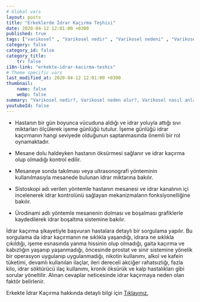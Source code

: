 ```yaml
---
# Global vars
layout: posts
title: "Erkeklerde İdrar Kaçırma Teşhisi"
date: 2020-04-12 12:01:00 +0300
published: true
tags: ["varikosel" , "Varikosel nedir" , "Varikosel nedeni" , "Varikosel nasıl olur" , "varikosel nasıl görünür" , "varikosel oluşumu", "Varikosel teşhis" , "varikosel belirti" , "Varikosel ameliyatı ne zaman" , "Varikosel ameliyatı nedir" , "Varikosel ameliyatı nasıl yapılır" , "Varikosel tedavi" , "varikosel çözümü" , "varikosel ameliyatı" , "varikosel kısırlığı" , "sperm sayısı tedavi" , "sperm sayısı arttırma" ]
category: false
category_id: false
category_title:
    tr: false
i18n-link: "erkekte-idrar-kacirma-teshis"
# Theme specific vars
last_modified_at: 2020-04-12 12:01:00 +0300
thumbnail:
    name: false
    webp: false
summary: "Varikosel nedir?, Varikosel neden olur?, Varikosel nasıl anlaşılır?, Varikosel teşhisi? , Varikosel ne zaman ameliyat edilmeli? , Varikosel ameliyatı nedir?,  Varikosel ameliyatı nasıl yapılır?, Varikosel tedavisi?"
youtubeId: false
---
```


- Hastanın bir gün boyunca vücuduna aldığı ve idrar yoluyla attığı sıvı miktarları ölçülerek işeme günlüğü tutulur. İşeme günlüğü idrar kaçırmanın hangi seviyede olduğunun saptanmasında önemli bir rol oynamaktadır.

- Mesane dolu haldeyken hastanın öksürmesi sağlanır ve idrar kaçırma olup olmadığı kontrol edilir.

- Mesaneye sonda takılması veya ultrasonografi yönteminin kullanılmasıyla mesanede bulunan idrar miktarına bakılır.

- Sistoskopi adı verilen yöntemle hastanın mesanesi ve idrar kanalının içi incelenerek idrar kontrolünü sağlayan mekanizmaların fonksiyonelliğine bakılır.

- Ürodinami adlı yöntemle mesanenin dolması ve boşalması grafiklerle kaydedilerek idrar boşaltma sistemine bakılır.

İdrar kaçırma şikayetiyle başvuran hastalara detaylı bir sorgulama yapılır. Bu sorgulama da idrar kaçırmanın ne sıklıkla yaşandığı, idrara ne sıklıkla çıkıldığı, işeme esnasında yanma hissinin olup olmadığı, gaita kaçırma ve kabızlığın yaşanıp yaşanmadığı, öncesinde prostat ve sinir sistemine yönelik bir operasyon uygulanıp uygulanmadığı, nikotin kullanımı, alkol ve kafein tüketimi, devamlı kullanılan ilaçlar, ileri dereceli akciğer rahatsızlığı, fazla kilo, idrar söktürücü ilaç kullanımı, kronik öksürük ve kalp hastalıkları gibi sorular yöneltilir. Alınan cevaplar neticesinde idrar kaçırmaya neden olan faktör belirlenir.    

Erkekte İdrar Kaçırma hakkında detaylı bilgi için [Tıklayınız.](https://www.onoluroloji.com/erkekte-idrar-kacirma)
